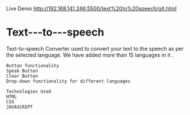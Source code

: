 Live Demo http://192.168.141.246:5500/text%20to%20speech/git.html


# Text---to---speech
Text-to-speech Converter used to convert your text to the speech as per the selected language. We have added more than 15 languages in it .


    Button functionality 
    Speak Button
    Clear Button
    Drop-down functionality for different languages

    Technologies Used 
    HTML
    CSS
    JAVASCRIPT
